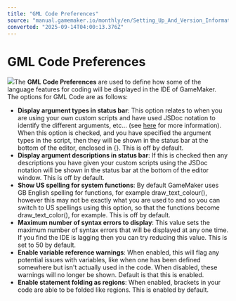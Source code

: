```yaml
---
title: "GML Code Preferences"
source: "manual.gamemaker.io/monthly/en/Setting_Up_And_Version_Information/IDE_Preferences/GML_Code_Preferences.htm"
converted: "2025-09-14T04:00:13.376Z"
---
```


# GML Code Preferences

![](../../assets/Images/Setup_And_Version/Preferences/Language_GML_Code_Prefs.png)The **GML Code Preferences** are used to define how some of the language features for coding will be displayed in the IDE of GameMaker. The options for GML Code are as follows:

-   **Display argument types in status bar**: This option relates to when you are using your own custom scripts and have used JSDoc notation to identify the different arguments, etc... (see [here](../../The_Asset_Editors/Code_Editor_Properties/JSDoc_Script_Comments.md) for more information). When this option is checked, and you have specified the argument types in the script, then they will be shown in the status bar at the bottom of the editor, enclosed in {}. This is off by default.
-   **Display argument descriptions in status bar**: If this is checked then any descriptions you have given your custom scripts using the JSDoc notation will be shown in the status bar at the bottom of the editor window. This is off by default.
-   **Show US spelling for system functions**: By default GameMaker uses GB English spelling for functions, for example draw\_text\_colour(), however this may not be exactly what you are used to and so you can switch to US spellings using this option, so that the functions become draw\_text\_color(), for example. This is off by default.
-   **Maximum number of syntax errors to display**: This value sets the maximum number of syntax errors that will be displayed at any one time. If you find the IDE is lagging then you can try reducing this value. This is set to 50 by default.
-   **Enable variable reference warnings**: When enabled, this will flag any potential issues with variables, like when one has been defined somewhere but isn't actually used in the code. When disabled, these warnings will no longer be shown. Default is that this is enabled.
-   **Enable statement folding as regions**: When enabled, brackets in your code are able to be folded like regions. This is enabled by default.
